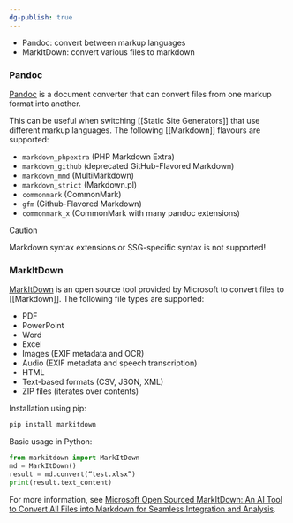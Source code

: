 ```yaml
---
dg-publish: true
---
```


- Pandoc: convert between markup languages
- MarkItDown: convert various files to markdown

### Pandoc

[Pandoc](https://pandoc.org/) is a document converter that can convert files from one markup format into another. 

This can be useful when switching [[Static Site Generators]] that use different markup languages. The following [[Markdown]] flavours are supported:

- `markdown_phpextra` (PHP Markdown Extra)
- `markdown_github` (deprecated GitHub-Flavored Markdown)
- `markdown_mmd` (MultiMarkdown)
- `markdown_strict` (Markdown.pl)
- `commonmark` (CommonMark)
- `gfm` (Github-Flavored Markdown)
- `commonmark_x` (CommonMark with many pandoc extensions)

> [!caution]
> Markdown syntax extensions or SSG-specific syntax is not supported!

### MarkItDown

[MarkItDown](https://github.com/microsoft/markitdown) is an open source tool provided by Microsoft to convert files to [[Markdown]]. The following file types are supported:

- PDF
- PowerPoint
- Word
- Excel
- Images (EXIF metadata and OCR)
- Audio (EXIF metadata and speech transcription)
- HTML
- Text-based formats (CSV, JSON, XML)
- ZIP files (iterates over contents)

Installation using pip:
```cmd
pip install markitdown
```

Basic usage in Python:
```python
from markitdown import MarkItDown 
md = MarkItDown() 
result = md.convert(“test.xlsx”) 
print(result.text_content)
```

For more information, see [Microsoft Open Sourced MarkItDown: An AI Tool to Convert All Files into Markdown for Seamless Integration and Analysis](https://www.marktechpost.com/2024/12/18/microsoft-open-sourced-markitdown-an-ai-tool-to-convert-all-files-into-markdown-for-seamless-integration-and-analysis/).